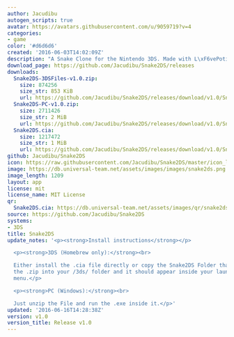 ```yaml
---
author: Jacudibu
autogen_scripts: true
avatar: https://avatars.githubusercontent.com/u/9059719?v=4
categories:
- game
color: '#d6d6d6'
created: '2016-06-03T14:02:09Z'
description: "A Snake Clone for the Nintendo 3DS. Made with L\xF6vePotion."
download_page: https://github.com/Jacudibu/Snake2DS/releases
downloads:
  Snake2DS-3DSFiles-v1.0.zip:
    size: 874256
    size_str: 853 KiB
    url: https://github.com/Jacudibu/Snake2DS/releases/download/v1.0/Snake2DS-3DSFiles-v1.0.zip
  Snake2DS-PC-v1.0.zip:
    size: 2711426
    size_str: 2 MiB
    url: https://github.com/Jacudibu/Snake2DS/releases/download/v1.0/Snake2DS-PC-v1.0.zip
  Snake2DS.cia:
    size: 1217472
    size_str: 1 MiB
    url: https://github.com/Jacudibu/Snake2DS/releases/download/v1.0/Snake2DS.cia
github: Jacudibu/Snake2DS
icon: https://raw.githubusercontent.com/Jacudibu/Snake2DS/master/icon_large.png
image: https://db.universal-team.net/assets/images/images/snake2ds.png
image_length: 1209
layout: app
license: mit
license_name: MIT License
qr:
  Snake2DS.cia: https://db.universal-team.net/assets/images/qr/snake2ds.cia.png
source: https://github.com/Jacudibu/Snake2DS
systems:
- 3DS
title: Snake2DS
update_notes: '<p><strong>Install instructions</strong></p>

  <p><strong>3DS (Homebrew only):</strong><br>

  Either install the .cia file directly or copy the Snake2DS Folder that''s inside
  the .zip into your /3ds/ folder and it should appear inside your launcher''s home
  menu.</p>

  <p><strong>PC (Windows):</strong><br>

  Just unzip the File and run the .exe inside it.</p>'
updated: '2016-06-16T14:28:38Z'
version: v1.0
version_title: Release v1.0
---
```

